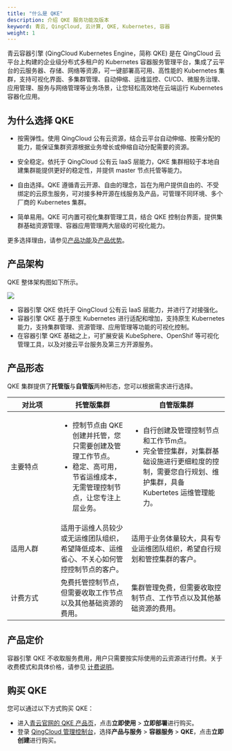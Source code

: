 ```yaml
---
title: "什么是 QKE"
description: 介绍 QKE 服务功能及版本
keyword: 青云, QingCloud, 云计算, QKE, Kubernetes, 容器
weight: 1
---
```


青云容器引擎 (QingCloud Kubernetes Engine，简称 QKE) 是在 QingCloud 云平台上构建的企业级分布式多租户的 Kubernetes 容器服务管理平台，集成了云平台的云服务器、存储、网络等资源，可一键部署高可用、高性能的 Kubernetes 集群，支持可视化界面、多集群管理、自动伸缩、运维监控、CI/CD、微服务治理、应用管理、服务与网络管理等业务场景，让您轻松高效地在云端运行 Kubernetes 容器化应用。

## 为什么选择 QKE

- 按需弹性。使用 QingCloud 公有云资源，结合云平台自动伸缩、按需分配的能力，能保证集群资源根据业务增长或伸缩自动分配需要的资源。

- 安全稳定。依托于 QingCloud 公有云 IaaS 层能力，QKE 集群相较于本地自建集群能提供更好的稳定性，并提供 master 节点托管等能力。

- 自由选择。QKE 遵循青云开源、自由的理念，旨在为用户提供自由的、不受绑定的云原生服务，可对接多种开源在线服务及产品，可管理不同环境、多个厂商的 Kubernetes 集群。

- 简单易用。QKE 可内置可视化集群管理工具，结合 QKE 控制台界面，提供集群基础资源管理、容器应用管理两大层级的可视化能力。

更多选择理由，请参见[产品功能](../function/)及[产品优势](../advantage/)。

## 产品架构

QKE 整体架构图如下所示。

![](../../_images/qke_structure.svg)

- 容器引擎 QKE 依托于 QingCloud 公有云 IaaS 层能力，并进行了对接强化。
- 容器引擎 QKE 基于原生 Kubernetes 进行适配和增加，支持原生 Kubernetes 能力，支持集群管理、资源管理、应用管理等功能的可视化控制。
- 在容器引擎 QKE 基础之上，可扩展安装 KubeSphere、OpenShif 等可视化管理工具，以及对接云平台服务及第三方开源服务。

## 产品形态

QKE 集群提供了**托管版**与**自管版**两种形态，您可以根据需求进行选择。


| <span style="display:inline-block;width:100px">对比项</span> | 托管版集群 | 自管版集群 |
| ---------------------------- | ------------ | ------------------ |
| 主要特点                     | <ul><li> 控制节点由 QKE 创建并托管，您只需要创建及管理工作节点。</li> <li> 稳定、高可用，节省运维成本，无需管理控制节点，让您专注上层业务。</li> </ul> | <ul><li> 自行创建及管理控制节点和工作节m点。</li> <li> 完全管控集群，对集群基础设施进行更细粒度的控制，需要您自行规划、维护集群，具备 Kubertetes 运维管理能力。</li> </ul> |
| 适用人群                     | 适用于运维人员较少或无运维团队组织，希望降低成本、运维省心、不关心如何管控控制节点的客户。 | 适用于业务体量较大，具有专业运维团队组织，希望自行规划和管控集群的客户。 |
| 计费方式                     | 免费托管控制节点，但需要收取工作节点以及其他基础资源的费用。 | 集群管理免费，但需要收取控制节点、工作节点以及其他基础资源的费用。 |

## 产品定价

容器引擎 QKE 不收取服务费用，用户只需要按实际使用的云资源进行付费。关于收费模式和具体价格，请参见 [计费说明](../../billing/bill_des/)。

## 购买 QKE

您可以通过以下方式购买 QKE：

- 进入[青云官网的 QKE 产品页](https://www.qingcloud.com/products/qke)，点击**立即使用** > **立即部署**进行购买。
- 登录 [QingCloud 管理控制台](https://console.qingcloud.com/login)，选择**产品与服务** > **容器服务** > **QKE**，点击**立即创建**进行购买。